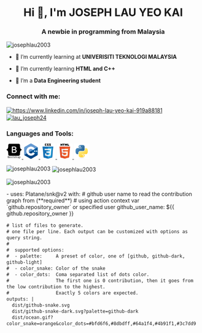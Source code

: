 <h1 align="center">Hi 👋, I'm JOSEPH LAU YEO KAI</h1>
<h3 align="center">A newbie in programming from Malaysia</h3>

<p align="left"> <img src="https://komarev.com/ghpvc/?username=josephlau2003&label=Profile%20views&color=0e75b6&style=flat" alt="josephlau2003" /> </p>

- 🔭 I’m currently learning at **UNIVERISITI TEKNOLOGI MALAYSIA**

- 🌱 I’m currently learning **HTML and C++**

- 👯 I’m a **Data Engineering student**

<h3 align="left">Connect with me:</h3>
<p align="left">
<a href="https://linkedin.com/in/https://www.linkedin.com/in/joseph-lau-yeo-kai-919a88181" target="blank"><img align="center" src="https://raw.githubusercontent.com/rahuldkjain/github-profile-readme-generator/master/src/images/icons/Social/linked-in-alt.svg" alt="https://www.linkedin.com/in/joseph-lau-yeo-kai-919a88181" height="30" width="40" /></a>
<a href="https://instagram.com/lau_joseph24" target="blank"><img align="center" src="https://raw.githubusercontent.com/rahuldkjain/github-profile-readme-generator/master/src/images/icons/Social/instagram.svg" alt="lau_joseph24" height="30" width="40" /></a>
</p>

<h3 align="left">Languages and Tools:</h3>
<p align="left"> <a href="https://getbootstrap.com" target="_blank" rel="noreferrer"> <img src="https://raw.githubusercontent.com/devicons/devicon/master/icons/bootstrap/bootstrap-plain-wordmark.svg" alt="bootstrap" width="40" height="40"/> </a> <a href="https://www.w3schools.com/cpp/" target="_blank" rel="noreferrer"> <img src="https://raw.githubusercontent.com/devicons/devicon/master/icons/cplusplus/cplusplus-original.svg" alt="cplusplus" width="40" height="40"/> </a> <a href="https://www.w3schools.com/css/" target="_blank" rel="noreferrer"> <img src="https://raw.githubusercontent.com/devicons/devicon/master/icons/css3/css3-original-wordmark.svg" alt="css3" width="40" height="40"/> </a> <a href="https://www.w3.org/html/" target="_blank" rel="noreferrer"> <img src="https://raw.githubusercontent.com/devicons/devicon/master/icons/html5/html5-original-wordmark.svg" alt="html5" width="40" height="40"/> </a> <a href="https://www.python.org" target="_blank" rel="noreferrer"> <img src="https://raw.githubusercontent.com/devicons/devicon/master/icons/python/python-original.svg" alt="python" width="40" height="40"/> </a> </p>

<p><img align="left" src="https://github-readme-stats.vercel.app/api/top-langs?username=josephlau2003&show_icons=true&locale=en&layout=compact" alt="josephlau2003" /></p>

<p>&nbsp;<img align="center" src="https://github-readme-stats.vercel.app/api?username=josephlau2003&show_icons=true&locale=en" alt="josephlau2003" /></p>

<p><img align="center" src="https://github-readme-streak-stats.herokuapp.com/?user=josephlau2003&" alt="josephlau2003" /></p>
- uses: Platane/snk@v2
  with:
    # github user name to read the contribution graph from (**required**)
    # using action context var `github.repository_owner` or specified user
    github_user_name: ${{ github.repository_owner }}

    # list of files to generate.
    # one file per line. Each output can be customized with options as query string.
    #
    #  supported options:
    #  - palette:     A preset of color, one of [github, github-dark, github-light]
    #  - color_snake: Color of the snake
    #  - color_dots:  Coma separated list of dots color.
    #                 The first one is 0 contribution, then it goes from the low contribution to the highest.
    #                 Exactly 5 colors are expected.
    outputs: |
      dist/github-snake.svg
      dist/github-snake-dark.svg?palette=github-dark
      dist/ocean.gif?color_snake=orange&color_dots=#bfd6f6,#8dbdff,#64a1f4,#4b91f1,#3c7dd9
